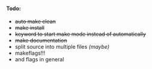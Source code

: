 #### Todo:
* ~~auto make clean~~
* ~~make install~~
* ~~keyword to start make mode instead of automatically~~
* ~~make documentation~~
* split source into multiple files *(maybe)*
* makeflags!!!
* and flags in general
